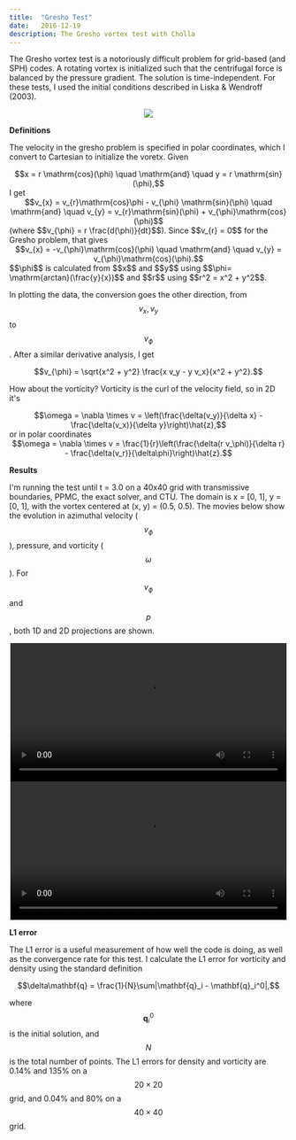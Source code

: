```yaml
---
title:  "Gresho Test"
date:   2016-12-19
description: The Gresho vortex test with Cholla
---
```


The Gresho vortex test is a notoriously difficult problem for grid-based (and SPH) 
codes. A rotating vortex is initialized such that the centrifugal force is balanced 
by the pressure gradient. The solution is time-independent. For these tests, I used
the initial conditions described in Liska & Wendroff (2003). 

<div style="text-align: center">
<img src="{{ site.url }}assets/images/gresho_init.png">
</div>

**Definitions**

The velocity in the gresho problem is specified in polar
coordinates, which I convert to Cartesian to initialize the voretx. Given 
<div style="text-align: center">
$$x = r \mathrm{cos}(\phi) \quad \mathrm{and} \quad y = r \mathrm{sin}(\phi),$$
</div>
I get
<div style="text-align: center">
$$v_{x} = v_{r}\mathrm{cos}\phi - v_{\phi} \mathrm{sin}(\phi) \quad \mathrm{and} \quad 
v_{y} = v_{r}\mathrm{sin}(\phi) + v_{\phi}\mathrm{cos}(\phi)$$
</div>
(where $$v_{\phi} = r \frac{d(\phi)}{dt}$$). Since $$v_{r} = 0$$ for the Gresho problem,
that gives
<div style="text-align: center">
$$v_{x} = -v_{\phi}\mathrm{cos}(\phi) \quad \mathrm{and} \quad v_{y} = v_{\phi}\mathrm{cos}(\phi).$$
</div>
$$\phi$$ is calculated from $$x$$ and $$y$$ using $$\phi= \mathrm{arctan}(\frac{y}{x})$$ and 
$$r$$ using $$r^2 = x^2 + y^2$$.

In plotting the data, the conversion goes the other direction, from $$v_{x}, v_{y}$$ to 
$$v_{\phi}$$. After a similar derivative analysis, I get 
<div style="text-align: center">
$$v_{\phi} = \sqrt{x^2 + y^2} \frac{x v_y - y v_x}{x^2 + y^2}.$$
</div>

How about the vorticity? Vorticity is the curl of the velocity field, so in 2D it's 
<div style="text-align: center">
$$\omega = \nabla \times v = \left(\frac{\delta(v_y)}{\delta x} - \frac{\delta(v_x)}{\delta y}\right)\hat{z},$$
</div>
or in polar coordinates
<div style="text-align: center">
$$\omega = \nabla \times v = \frac{1}{r}\left(\frac{\delta(r v_\phi)}{\delta r} - \frac{\delta(v_r)}{\delta\phi}\right)\hat{z}.$$
</div>


**Results**

I'm running the test until t = 3.0 on a 40x40 grid with transmissive boundaries, PPMC,
the exact solver, and CTU. The domain is x = [0, 1], y = [0, 1], with the vortex centered 
at (x, y) = (0.5, 0.5). The movies below show the evolution in azimuthal velocity ($$v_\phi$$), 
pressure, and vorticity ($$\omega$$). For $$v_\phi$$ and $$p$$, both 1D and 2D projections are
shown.

<div style="text-align: center">
<video src="{{ site.url }}assets/movies/gresho_line.mp4" width="500" height="250" controls preload></video>
<video src="{{ site.url }}assets/movies/gresho_image.mp4" width="500" height="250" controls preload></video>
</div>


**L1 error**

The L1 error is a useful measurement of how well the code is doing, as well as the convergence rate for this test.
I calculate the L1 error for vorticity and density using the standard definition

<div style="text-align: center">
$$\delta\mathbf{q} = \frac{1}{N}\sum|\mathbf{q}_i - \mathbf{q}_i^0|,$$
</div>

where $$\mathbf{q}_i^0$$ is the initial solution, and $$N$$ is the total number of points. The L1 errors
for density and vorticity are 0.14% and 135% on a $$20\times20$$ grid, and 0.04% and 80% on a $$40\times40$$ grid. 
